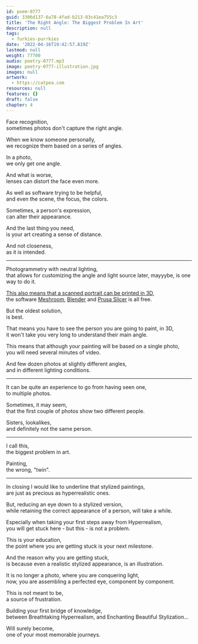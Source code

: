 ```yaml
---
id: poem-0777
guid: 3306d137-6a78-4fad-b213-83c41ea755c3
title: 'The Right Angle: The Biggest Problem In Art'
description: null
tags:
  - furkies-purrkies
date: '2022-04-16T19:42:57.819Z'
lastmod: null
weight: 77700
audio: poetry-0777.mp3
image: poetry-0777-illustration.jpg
images: null
artwork:
  - https://catpea.com
resources: null
features: {}
draft: false
chapter: 4
---
```


Face recognition,\
sometimes photos don't capture the right angle.

When we know someone personally,\
we recognize them based on a series of angles.

In a photo,\
we only get one angle.

And what is worse,\
lenses can distort the face even more.

As well as software trying to be helpful,\
and even the scene, the focus, the colors.

Sometimes, a person's expression,\
can alter their appearance.

And the last thing you need,\
is your art creating a sense of distance.

And not closeness,\
as it is intended.

---

Photogrammetry with neutral lighting,\
that allows for customizing the angle and light source later, mayyybe, is one way to do it.

[This also means that a scanned portrait can be printed in 3D](https://www.youtube.com/watch?v=4GiLAOtjHNo),\
the software [Meshroom](https://www.youtube.com/results?search_query=meshroom+tutorial), [Blender](https://www.youtube.com/results?search_query=blender+tutorial+for+beginners) and [Prusa Slicer](https://www.youtube.com/results?search_query=prusaslicer+for+ender+3+v2+) is all free.

But the oldest solution,\
is best.

That means you have to see the person you are going to paint, in 3D,\
it won't take you very long to understand their main angle.

This means that although your painting will be based on a single photo,\
you will need several minutes of video.

And few dozen photos at slightly different angles,\
and in different lighting conditions.

---

It can be quite an experience to go from having seen one,\
to multiple photos.

Sometimes, it may seem,\
that the first couple of photos show two different people.

Sisters, lookalikes,\
and definitely not the same person.

---

I call this,\
the biggest problem in art.

Painting,\
the wrong, "twin".

---

In closing I would like to underline that stylized paintings,\
are just as precious as hyperrealistic ones.

But, reducing an eye down to a stylized version,\
while retaining the correct appearance of a person, will take a while.

Especially when taking your first steps away from Hyperrealism,\
you will get stuck here - but this - is not a problem.

This is your education,\
the point where you are getting stuck is your next milestone.

And the reason why you are getting stuck,\
is because even a realistic stylized appearance, is an illustration.

It is no longer a photo, where you are conquering light,\
now, you are assembling a perfected eye, component by component.

This is not meant to be,\
a source of frustration.

Building your first bridge of knowledge,\
between Breathtaking Hyperrealism, and Enchanting Beautiful Stylization...

Will surely become,\
one of your most memorable journeys.

